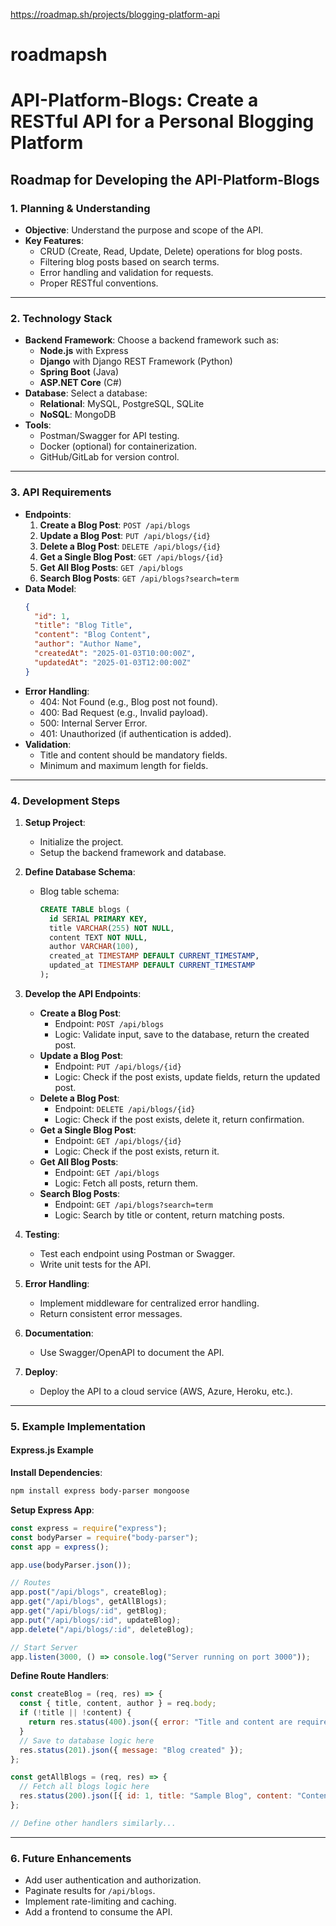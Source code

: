 https://roadmap.sh/projects/blogging-platform-api
# roadmapsh

# API-Platform-Blogs: Create a RESTful API for a Personal Blogging Platform

## Roadmap for Developing the API-Platform-Blogs

### 1. Planning & Understanding
- **Objective**: Understand the purpose and scope of the API.
- **Key Features**:
  - CRUD (Create, Read, Update, Delete) operations for blog posts.
  - Filtering blog posts based on search terms.
  - Error handling and validation for requests.
  - Proper RESTful conventions.

---

### 2. Technology Stack
- **Backend Framework**: Choose a backend framework such as:
  - **Node.js** with Express
  - **Django** with Django REST Framework (Python)
  - **Spring Boot** (Java)
  - **ASP.NET Core** (C#)
- **Database**: Select a database:
  - **Relational**: MySQL, PostgreSQL, SQLite
  - **NoSQL**: MongoDB
- **Tools**:
  - Postman/Swagger for API testing.
  - Docker (optional) for containerization.
  - GitHub/GitLab for version control.

---

### 3. API Requirements
- **Endpoints**:
  1. **Create a Blog Post**: `POST /api/blogs`
  2. **Update a Blog Post**: `PUT /api/blogs/{id}`
  3. **Delete a Blog Post**: `DELETE /api/blogs/{id}`
  4. **Get a Single Blog Post**: `GET /api/blogs/{id}`
  5. **Get All Blog Posts**: `GET /api/blogs`
  6. **Search Blog Posts**: `GET /api/blogs?search=term`
- **Data Model**:
  ```json
  {
    "id": 1,
    "title": "Blog Title",
    "content": "Blog Content",
    "author": "Author Name",
    "createdAt": "2025-01-03T10:00:00Z",
    "updatedAt": "2025-01-03T12:00:00Z"
  }
  ```
- **Error Handling**:
  - 404: Not Found (e.g., Blog post not found).
  - 400: Bad Request (e.g., Invalid payload).
  - 500: Internal Server Error.
  - 401: Unauthorized (if authentication is added).
- **Validation**:
  - Title and content should be mandatory fields.
  - Minimum and maximum length for fields.

---

### 4. Development Steps

1. **Setup Project**:
   - Initialize the project.
   - Setup the backend framework and database.

2. **Define Database Schema**:
   - Blog table schema:
     ```sql
     CREATE TABLE blogs (
       id SERIAL PRIMARY KEY,
       title VARCHAR(255) NOT NULL,
       content TEXT NOT NULL,
       author VARCHAR(100),
       created_at TIMESTAMP DEFAULT CURRENT_TIMESTAMP,
       updated_at TIMESTAMP DEFAULT CURRENT_TIMESTAMP
     );
     ```

3. **Develop the API Endpoints**:
   - **Create a Blog Post**:
     - Endpoint: `POST /api/blogs`
     - Logic: Validate input, save to the database, return the created post.
   - **Update a Blog Post**:
     - Endpoint: `PUT /api/blogs/{id}`
     - Logic: Check if the post exists, update fields, return the updated post.
   - **Delete a Blog Post**:
     - Endpoint: `DELETE /api/blogs/{id}`
     - Logic: Check if the post exists, delete it, return confirmation.
   - **Get a Single Blog Post**:
     - Endpoint: `GET /api/blogs/{id}`
     - Logic: Check if the post exists, return it.
   - **Get All Blog Posts**:
     - Endpoint: `GET /api/blogs`
     - Logic: Fetch all posts, return them.
   - **Search Blog Posts**:
     - Endpoint: `GET /api/blogs?search=term`
     - Logic: Search by title or content, return matching posts.

4. **Testing**:
   - Test each endpoint using Postman or Swagger.
   - Write unit tests for the API.

5. **Error Handling**:
   - Implement middleware for centralized error handling.
   - Return consistent error messages.

6. **Documentation**:
   - Use Swagger/OpenAPI to document the API.

7. **Deploy**:
   - Deploy the API to a cloud service (AWS, Azure, Heroku, etc.).

---

### 5. Example Implementation

#### Express.js Example

**Install Dependencies**:
```bash
npm install express body-parser mongoose
```

**Setup Express App**:
```javascript
const express = require("express");
const bodyParser = require("body-parser");
const app = express();

app.use(bodyParser.json());

// Routes
app.post("/api/blogs", createBlog);
app.get("/api/blogs", getAllBlogs);
app.get("/api/blogs/:id", getBlog);
app.put("/api/blogs/:id", updateBlog);
app.delete("/api/blogs/:id", deleteBlog);

// Start Server
app.listen(3000, () => console.log("Server running on port 3000"));
```

**Define Route Handlers**:
```javascript
const createBlog = (req, res) => {
  const { title, content, author } = req.body;
  if (!title || !content) {
    return res.status(400).json({ error: "Title and content are required" });
  }
  // Save to database logic here
  res.status(201).json({ message: "Blog created" });
};

const getAllBlogs = (req, res) => {
  // Fetch all blogs logic here
  res.status(200).json([{ id: 1, title: "Sample Blog", content: "Content" }]);
};

// Define other handlers similarly...
```

---

### 6. Future Enhancements
- Add user authentication and authorization.
- Paginate results for `/api/blogs`.
- Implement rate-limiting and caching.
- Add a frontend to consume the API.

